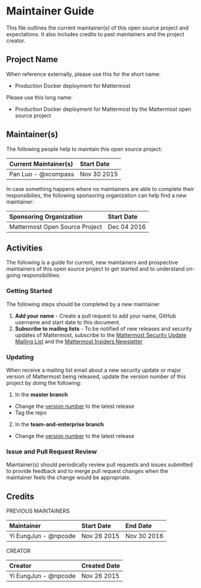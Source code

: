 # Maintainer Guide 

This file outlines the current maintainer(s) of this open source project and expectations. It also includes credits to past maintainers and the project creator. 

## Project Name 

When reference externally, please use this for the short name: 

- Production Docker deployment for Mattermost 

Please use this long name: 

- Production Docker deployment for Mattermost by the Mattermost open source project

## Maintainer(s)

The following people help to maintain this open source project: 

| Current Maintainer(s)  | Start Date    | 
|:-----------------------|:--------------|
| Pan Luo - @xcompass    | Nov 30 2015   |

In case something happens where no maintainers are able to complete their responsibilies, the following sponsoring organization can help find a new maintainer: 

| Sponsoring Organization        | Start Date    | 
|:-------------------------------|:--------------|
| Mattermost Open Source Project | Dec 04 2016   |


## Activities

The following is a guide for current, new maintainers and prospective maintainers of this open source project to get started and to understand on-going responsibilities: 

### Getting Started 

The following steps should be completed by a new maintainer 

1. **Add your name** - Create a pull request to add your name, GitHub username and start date to this document. 
2. **Subscribe to mailing lists** - To be notified of new releases and security updates of Mattermost, subscribe to the [Mattermost Security Update Mailing List](http://mattermost.us11.list-manage.com/subscribe?u=6cdba22349ae374e188e7ab8e&id=3a93eb6929) and the [Mattermost Insiders Newsletter](http://mattermost.us11.list-manage.com/subscribe?u=6cdba22349ae374e188e7ab8e&id=2add1c8034)

### Updating 

When receive a mailing list email about a new security update or major version of Mattermost being released, update the version number of this project by doing the following: 

1) In the **master branch**

- Change the [version number](https://github.com/mattermost/mattermost-docker/blob/master/app/Dockerfile#L6) to the latest release 
- Tag the repo 

2) In the **team-and-enterprise branch**

- Change the [version number](https://github.com/mattermost/mattermost-docker/blob/team-and-enterprise/app/Dockerfile#L6) to the latest release 

### Issue and Pull Request Review 

Maintainer(s) should periodically review pull requests and issues submitted to provide feedback and to merge pull request changes when the maintainer feels the change would be appropriate. 

## Credits 

PREVIOUS MAINTAINERS 

| Maintainer             | Start Date    | End Date    |
|:-----------------------|:--------------|:------------|
| Yi EungJun - @npcode   | Nov 26 2015   | Nov 30 2016 | 


CREATOR 

| Creator                | Created Date  |
|:-----------------------|:--------------|
| Yi EungJun - @npcode   | Nov 26 2015   |

